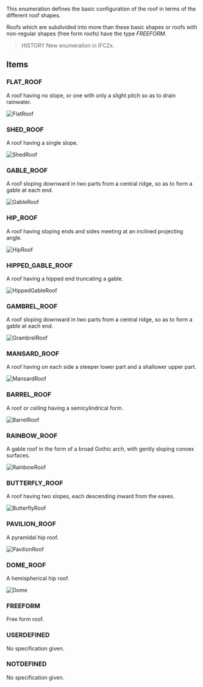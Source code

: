 This enumeration defines the basic configuration of the roof in terms of the different roof shapes.

<!-- end of short definition -->


Roofs which are subdivided into more than these basic shapes or roofs with non-regular shapes (free form roofs) have the type _FREEFORM_.

> HISTORY New enumeration in IFC2x.

## Items

### FLAT_ROOF
A roof having no slope, or one with only a slight pitch so as to drain
rainwater.

![FlatRoof](../../../../figures/ifcrooftypeenum-fig01-flatroof.gif)

### SHED_ROOF
A roof having a single slope.

![ShedRoof](../../../../figures/ifcrooftypeenum-fig02-shedroof.gif)

### GABLE_ROOF
A roof sloping downward in two parts from a central ridge, so as to form a
gable at each end.

![GableRoof](../../../../figures/ifcrooftypeenum-fig03-gableroof.gif)

### HIP_ROOF
A roof having sloping ends and sides meeting at an inclined projecting
angle.

![HipRoof](../../../../figures/ifcrooftypeenum-fig04-hiproof.gif)

### HIPPED_GABLE_ROOF
A roof having a hipped end truncating a gable.

![HippedGableRoof](../../../../figures/ifcrooftypeenum-fig05-hippedgableroof.gif)

### GAMBREL_ROOF
A roof sloping downward in two parts from a central ridge, so as to form a
gable at each end.

![GrambrelRoof](../../../../figures/ifcrooftypeenum-fig06-gambrelroof.gif)

### MANSARD_ROOF
A roof having on each side a steeper lower part and a shallower upper
part.

![MansardRoof](../../../../figures/ifcrooftypeenum-fig07-mansardroof.gif)

### BARREL_ROOF
A roof or ceiling having a semicylindrical form.

![BarrelRoof](../../../../figures/ifcrooftypeenum-fig08-barrelroof.gif)

### RAINBOW_ROOF
A gable roof in the form of a broad Gothic arch, with gently sloping convex
surfaces.

![RainbowRoof](../../../../figures/ifcrooftypeenum-fig09-rainbowroof.gif)

### BUTTERFLY_ROOF
A roof having two slopes, each descending inward from the eaves.

![ButterflyRoof](../../../../figures/ifcrooftypeenum-fig10-butterflyroof.gif)

### PAVILION_ROOF
A pyramidal hip roof.

![PavilionRoof](../../../../figures/ifcrooftypeenum-fig11-pavilionroof.gif)

### DOME_ROOF
A hemispherical hip roof.

![Dome](../../../../figures/ifcrooftypeenum-fig12-domeroof.gif)

### FREEFORM
Free form roof.

### USERDEFINED
No specification given.

### NOTDEFINED
No specification given.
